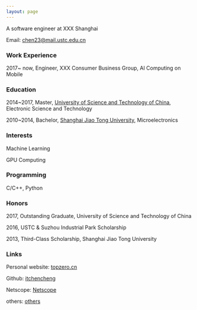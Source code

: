 ```yaml
---
layout: page
---
```


A software engineer at XXX Shanghai

Email: chen23@mail.ustc.edu.cn

### Work Experience
2017~ now, Engineer, XXX Consumer Business Group, AI Computing on Mobile

### Education
2014~2017, Master, [University of Science and Technology of China](http://www.ustc.edu.cn), Electronic Science and Technology

2010~2014, Bachelor, [Shanghai Jiao Tong University](http://www.sjtu.edu.cn), Microelectronics

### Interests
Machine Learning

GPU Computing

### Programming
C/C++, Python

### Honors
2017, Outstanding Graduate, University of Science and Technology of China

2016, USTC & Suzhou Industrial Park Scholarship

2013, Third-Class Scholarship, Shanghai Jiao Tong University

### Links
Personal website: [topzero.cn](http://topzero.cn)

Github: [itchencheng](https://github.com/itchencheng)

Netscope: [Netscope](http://topzero.cn/netscope/index.html)

others: [others](http://topzero.cn/mkdn/blog)
